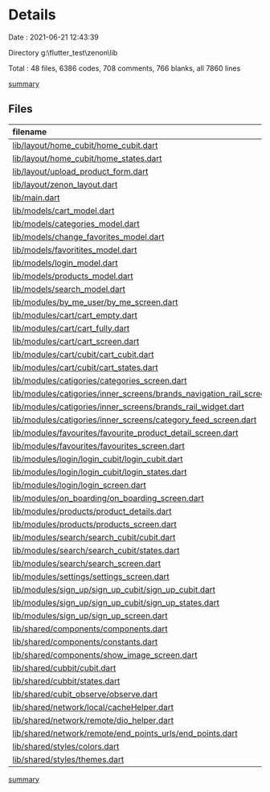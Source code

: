 # Details

Date : 2021-06-21 12:43:39

Directory g:\flutter_test\zenon\lib

Total : 48 files,  6386 codes, 708 comments, 766 blanks, all 7860 lines

[summary](results.md)

## Files
| filename | language | code | comment | blank | total |
| :--- | :--- | ---: | ---: | ---: | ---: |
| [lib/layout/home_cubit/home_cubit.dart](/lib/layout/home_cubit/home_cubit.dart) | Dart | 174 | 32 | 32 | 238 |
| [lib/layout/home_cubit/home_states.dart](/lib/layout/home_cubit/home_states.dart) | Dart | 54 | 0 | 42 | 96 |
| [lib/layout/upload_product_form.dart](/lib/layout/upload_product_form.dart) | Dart | 523 | 26 | 23 | 572 |
| [lib/layout/zenon_layout.dart](/lib/layout/zenon_layout.dart) | Dart | 177 | 22 | 7 | 206 |
| [lib/main.dart](/lib/main.dart) | Dart | 92 | 40 | 19 | 151 |
| [lib/models/cart_model.dart](/lib/models/cart_model.dart) | Dart | 38 | 0 | 5 | 43 |
| [lib/models/categories_model.dart](/lib/models/categories_model.dart) | Dart | 99 | 3 | 16 | 118 |
| [lib/models/change_favorites_model.dart](/lib/models/change_favorites_model.dart) | Dart | 10 | 0 | 2 | 12 |
| [lib/models/favoritites_model.dart](/lib/models/favoritites_model.dart) | Dart | 98 | 3 | 20 | 121 |
| [lib/models/login_model.dart](/lib/models/login_model.dart) | Dart | 45 | 1 | 8 | 54 |
| [lib/models/products_model.dart](/lib/models/products_model.dart) | Dart | 133 | 3 | 24 | 160 |
| [lib/models/search_model.dart](/lib/models/search_model.dart) | Dart | 123 | 3 | 16 | 142 |
| [lib/modules/by_me_user/by_me_screen.dart](/lib/modules/by_me_user/by_me_screen.dart) | Dart | 11 | 0 | 2 | 13 |
| [lib/modules/cart/cart_empty.dart](/lib/modules/cart/cart_empty.dart) | Dart | 80 | 1 | 3 | 84 |
| [lib/modules/cart/cart_fully.dart](/lib/modules/cart/cart_fully.dart) | Dart | 363 | 13 | 10 | 386 |
| [lib/modules/cart/cart_screen.dart](/lib/modules/cart/cart_screen.dart) | Dart | 132 | 1 | 19 | 152 |
| [lib/modules/cart/cubit/cart_cubit.dart](/lib/modules/cart/cubit/cart_cubit.dart) | Dart | 95 | 7 | 26 | 128 |
| [lib/modules/cart/cubit/cart_states.dart](/lib/modules/cart/cubit/cart_states.dart) | Dart | 10 | 0 | 7 | 17 |
| [lib/modules/catigories/categories_screen.dart](/lib/modules/catigories/categories_screen.dart) | Dart | 58 | 6 | 5 | 69 |
| [lib/modules/catigories/inner_screens/brands_navigation_rail_screen.dart](/lib/modules/catigories/inner_screens/brands_navigation_rail_screen.dart) | Dart | 225 | 5 | 13 | 243 |
| [lib/modules/catigories/inner_screens/brands_rail_widget.dart](/lib/modules/catigories/inner_screens/brands_rail_widget.dart) | Dart | 96 | 2 | 5 | 103 |
| [lib/modules/catigories/inner_screens/category_feed_screen.dart](/lib/modules/catigories/inner_screens/category_feed_screen.dart) | Dart | 0 | 178 | 12 | 190 |
| [lib/modules/favourites/favourite_product_detail_screen.dart](/lib/modules/favourites/favourite_product_detail_screen.dart) | Dart | 590 | 90 | 58 | 738 |
| [lib/modules/favourites/favourites_screen.dart](/lib/modules/favourites/favourites_screen.dart) | Dart | 187 | 10 | 10 | 207 |
| [lib/modules/login/login_cubit/login_cubit.dart](/lib/modules/login/login_cubit/login_cubit.dart) | Dart | 55 | 8 | 13 | 76 |
| [lib/modules/login/login_cubit/login_states.dart](/lib/modules/login/login_cubit/login_states.dart) | Dart | 13 | 0 | 9 | 22 |
| [lib/modules/login/login_screen.dart](/lib/modules/login/login_screen.dart) | Dart | 241 | 12 | 5 | 258 |
| [lib/modules/on_boarding/on_boarding_screen.dart](/lib/modules/on_boarding/on_boarding_screen.dart) | Dart | 161 | 13 | 15 | 189 |
| [lib/modules/products/product_details.dart](/lib/modules/products/product_details.dart) | Dart | 594 | 91 | 59 | 744 |
| [lib/modules/products/products_screen.dart](/lib/modules/products/products_screen.dart) | Dart | 357 | 30 | 19 | 406 |
| [lib/modules/search/search_cubit/cubit.dart](/lib/modules/search/search_cubit/cubit.dart) | Dart | 47 | 2 | 18 | 67 |
| [lib/modules/search/search_cubit/states.dart](/lib/modules/search/search_cubit/states.dart) | Dart | 18 | 0 | 13 | 31 |
| [lib/modules/search/search_screen.dart](/lib/modules/search/search_screen.dart) | Dart | 102 | 2 | 22 | 126 |
| [lib/modules/settings/settings_screen.dart](/lib/modules/settings/settings_screen.dart) | Dart | 355 | 22 | 52 | 429 |
| [lib/modules/sign_up/sign_up_cubit/sign_up_cubit.dart](/lib/modules/sign_up/sign_up_cubit/sign_up_cubit.dart) | Dart | 66 | 7 | 18 | 91 |
| [lib/modules/sign_up/sign_up_cubit/sign_up_states.dart](/lib/modules/sign_up/sign_up_cubit/sign_up_states.dart) | Dart | 20 | 0 | 15 | 35 |
| [lib/modules/sign_up/sign_up_screen.dart](/lib/modules/sign_up/sign_up_screen.dart) | Dart | 342 | 16 | 18 | 376 |
| [lib/shared/components/components.dart](/lib/shared/components/components.dart) | Dart | 315 | 18 | 29 | 362 |
| [lib/shared/components/constants.dart](/lib/shared/components/constants.dart) | Dart | 20 | 1 | 5 | 26 |
| [lib/shared/components/show_image_screen.dart](/lib/shared/components/show_image_screen.dart) | Dart | 23 | 2 | 10 | 35 |
| [lib/shared/cubbit/cubit.dart](/lib/shared/cubbit/cubit.dart) | Dart | 0 | 0 | 1 | 1 |
| [lib/shared/cubbit/states.dart](/lib/shared/cubbit/states.dart) | Dart | 0 | 0 | 1 | 1 |
| [lib/shared/cubit_observe/observe.dart](/lib/shared/cubit_observe/observe.dart) | Dart | 33 | 0 | 6 | 39 |
| [lib/shared/network/local/cacheHelper.dart](/lib/shared/network/local/cacheHelper.dart) | Dart | 24 | 11 | 13 | 48 |
| [lib/shared/network/remote/dio_helper.dart](/lib/shared/network/remote/dio_helper.dart) | Dart | 64 | 4 | 13 | 81 |
| [lib/shared/network/remote/end_points_urls/end_points.dart](/lib/shared/network/remote/end_points_urls/end_points.dart) | Dart | 8 | 1 | 3 | 12 |
| [lib/shared/styles/colors.dart](/lib/shared/styles/colors.dart) | Dart | 19 | 12 | 16 | 47 |
| [lib/shared/styles/themes.dart](/lib/shared/styles/themes.dart) | Dart | 96 | 10 | 9 | 115 |

[summary](results.md)